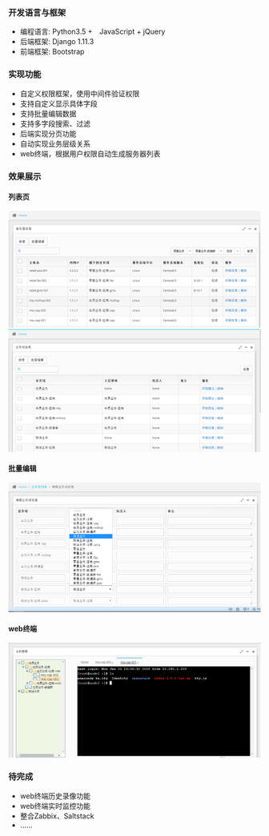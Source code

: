 ### 开发语言与框架
* 编程语言: Python3.5 +　JavaScript + jQuery
* 后端框架: Django 1.11.3
* 前端框架: Bootstrap

### 实现功能
* 自定义权限框架，使用中间件验证权限
* 支持自定义显示具体字段
* 支持批量编辑数据
* 支持多字段搜索、过滤
* 后端实现分页功能
* 自动实现业务层级关系
* web终端，根据用户权限自动生成服务器列表

### 效果展示
#### 列表页
![](docs/image/1.png)
![](docs/image/2.png)
#### 批量编辑
![](docs/image/3.png)
#### web终端
![](docs/image/4.png)
### 待完成
* web终端历史录像功能
* web终端实时监控功能
* 整合Zabbix、Saltstack
* ......